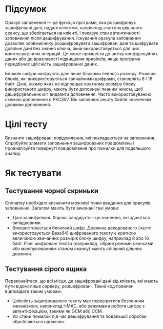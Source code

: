 # Підсумок
Оракул заповнення — це функція програми, яка розшифровує зашифровані дані, надані клієнтом, наприклад стан внутрішнього сеансу, що зберігається на клієнті, і показує стан автентичності заповнення після дешифрування. Існування оракула заповнення дозволяє зловмиснику розшифровувати зашифровані дані та шифрувати довільні дані без знання ключа, який використовується для цих криптографічних операцій. Це може призвести до витіку конфіденційних даних або до вразливості підвищення привілеїв, якщо програма передбачає цілісність зашифрованих даних.

Блокові шифри шифрують дані лише блоками певного розміру. Розміри блоків, які використовуються звичайними шифрами, становлять 8 і 16 байт. Дані, розмір яких не відповідає кратному розміру блоку використаного шифру, мають бути доповнені певним чином, щоб дешифрувальник міг видалити доповнення. Часто використовуваною схемою доповнення є PKCS#7. Він заповнює решту байтів значенням довжини доповнення.

# Цілі тесту
Визначте зашифровані повідомлення, які покладаються на заповнення.
Спробуйте зламати заповнення зашифрованих повідомлень і проаналізуйте повернуті повідомлення про помилки для подальшого аналізу.
# Як тестувати
## Тестування чорної скриньки
Спочатку необхідно визначити можливі точки введення для оракулів заповнення. Загалом мають бути виконані такі умови:

- Дані зашифровані. Хороші кандидати - це значення, які здаються випадковими.
- Використовується блоковий шифр. Довжина декодованого (часто використовується Base64) шифрованого тексту є кратною величиною звичайних розмірів блоку шифру, наприклад 8 або 16 байт. Різні шифровані тексти (наприклад, зібрані різними сеансами або маніпулюванням станом сеансу) мають спільний дільник довжини.

## Тестування сірого ящика
Переконайтеся, що всі місця, де зашифровані дані від клієнта, які мають бути відомі лише серверу, розшифровані. Такий код повинен відповідати таким умовам:

- Цілісність зашифрованого тексту має перевірятися безпечним механізмом, наприклад HMAC, або режимами роботи шифру з автентифікацією, такими як GCM або CCM.
- Усі стани помилок під час дешифрування та подальшої обробки обробляються однаково.
